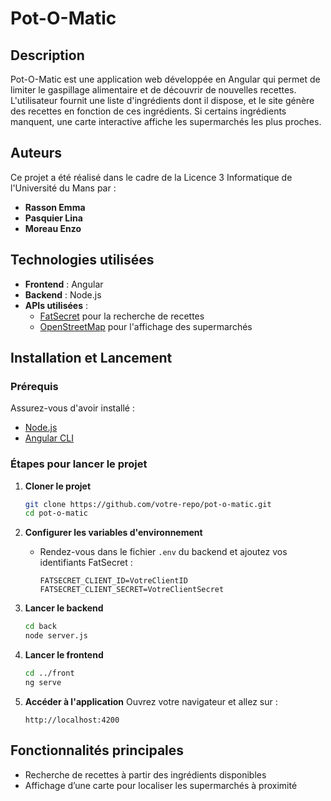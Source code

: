 # Pot-O-Matic

## Description
Pot-O-Matic est une application web développée en Angular qui permet de limiter le gaspillage alimentaire et de découvrir de nouvelles recettes. L'utilisateur fournit une liste d'ingrédients dont il dispose, et le site génère des recettes en fonction de ces ingrédients. Si certains ingrédients manquent, une carte interactive affiche les supermarchés les plus proches.

## Auteurs
Ce projet a été réalisé dans le cadre de la Licence 3 Informatique de l'Université du Mans par :
- **Rasson Emma**
- **Pasquier Lina**
- **Moreau Enzo**

## Technologies utilisées
- **Frontend** : Angular
- **Backend** : Node.js
- **APIs utilisées** :
  - [FatSecret](https://platform.fatsecret.com/) pour la recherche de recettes
  - [OpenStreetMap](https://www.openstreetmap.org/) pour l'affichage des supermarchés

## Installation et Lancement

### Prérequis
Assurez-vous d'avoir installé :
- [Node.js](https://nodejs.org/)
- [Angular CLI](https://angular.io/cli)

### Étapes pour lancer le projet
1. **Cloner le projet**
   ```sh
   git clone https://github.com/votre-repo/pot-o-matic.git
   cd pot-o-matic
   ```

2. **Configurer les variables d'environnement**
   - Rendez-vous dans le fichier `.env` du backend et ajoutez vos identifiants FatSecret :
     ```env
     FATSECRET_CLIENT_ID=VotreClientID
     FATSECRET_CLIENT_SECRET=VotreClientSecret
     ```

3. **Lancer le backend**
   ```sh
   cd back
   node server.js
   ```

4. **Lancer le frontend**
   ```sh
   cd ../front
   ng serve
   ```

5. **Accéder à l'application**
   Ouvrez votre navigateur et allez sur :
   ```
   http://localhost:4200
   ```

## Fonctionnalités principales
- Recherche de recettes à partir des ingrédients disponibles
- Affichage d’une carte pour localiser les supermarchés à proximité
